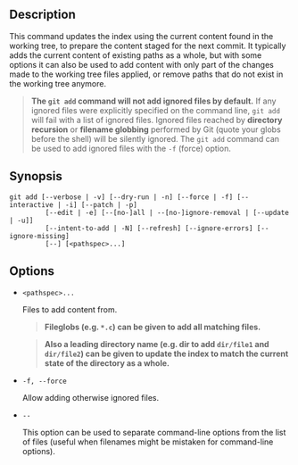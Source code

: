 ## Description

This command updates the index using the current content found in the working tree, to prepare the content staged for the next commit. It typically adds the current content of existing paths as a whole, but with some options it can also be used to add content with only part of the changes made to the working tree files applied, or remove paths that do not exist in the working tree anymore.

> **The `git add` command will not add ignored files by default.** If any ignored files were explicitly specified on the command line, `git add` will fail with a list of ignored files. Ignored files reached by **directory recursion** or **filename globbing** performed by Git (quote your globs before the shell) will be silently ignored. The `git add` command can be used to add ignored files with the `-f` (force) option.

## Synopsis

```
git add [--verbose | -v] [--dry-run | -n] [--force | -f] [--interactive | -i] [--patch | -p]
         [--edit | -e] [--[no-]all | --[no-]ignore-removal | [--update | -u]]
         [--intent-to-add | -N] [--refresh] [--ignore-errors] [--ignore-missing]
         [--] [<pathspec>...]
```

## Options

- `<pathspec>...`

    Files to add content from.
    
    > **Fileglobs (e.g. `*.c`) can be given to add all matching files.**
    
    > **Also a leading directory name (e.g. dir to add `dir/file1` and `dir/file2`) can be given to update the index to match the current state of the directory as a whole.**

- `-f, --force`

    Allow adding otherwise ignored files.

- `--`

    This option can be used to separate command-line options from the list of files (useful when filenames might be mistaken for command-line options).
